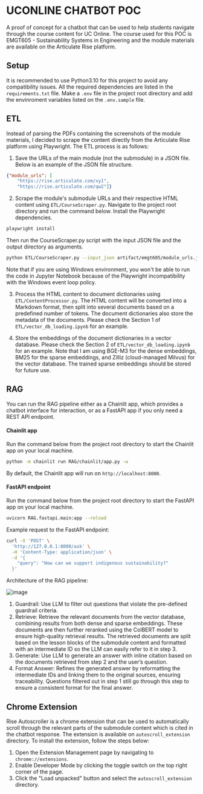 # UCONLINE CHATBOT POC
A proof of concept for a chatbot that can be used to help students navigate through the course content for UC Online. The course used for this POC is EMGT605 - Sustainability Systems in Engineering and the module materials are available on the Articulate Rise platform. 

## Setup
It is recommended to use Python3.10 for this project to avoid any compatibility issues. All the required dependencies are listed in the `requirements.txt` file. Make a `.env` file in the project root directory and add the envinroment variables listed on the `.env.sample` file. 

## ETL
Instead of parsing the PDFs containing the screenshots of the module materials, I decided to scrape the content directly from the Articulate Rise platform using Playwright. The ETL process is as follows:
1. Save the URLs of the main module (not the submodule) in a JSON file. Below is an example of the JSON file structure.
```json
{"module_urls": [
    "https://rise.articulate.com/xy1", 
    "https://rise.articulate.com/qw2"]}
```

2. Scrape the module's submodule URLs and their respective HTML content using `ETL/CourseScraper.py`. Navigate to the project root directory and run the command below.
Install the Playwright dependencies.
```bash
playwright install
```
Then run the CourseScraper.py script with the input JSON file and the output directory as arguments.
```bash
python ETL/CourseScraper.py --input_json artifact/emgt605/module_urls.json --output_dir artifact/emgt605/module_content
```
Note that if you are using Windows environment, you won't be able to run the code in Jupyter Notebook because of the Playwright incompatibility with the Windows event loop policy.

3. Process the HTML content to document dictionaries using `ETL/ContentProcessor.py`. The HTML content will be converted into a Markdown format, then split into several documents based on a predefined number of tokens. The document dictionaries also store the metadata of the documents. Please check the Section 1 of `ETL/vector_db_loading.ipynb` for an example.

4. Store the embeddings of the document dictionaries in a vector database. Please check the Section 2 of `ETL/vector_db_loading.ipynb` for an example. Note that I am using BGE-M3 for the dense embeddings, BM25 for the sparse embeddings, and Zilliz (cloud-managed Milvus) for the vector database. The trained sparse embeddings should be stored for future use.

## RAG 
You can run the RAG pipeline either as a Chainlit app, which provides a chatbot interface for interaction, or as a FastAPI app if you only need a REST API endpoint. 

#### Chainlit app
Run the command below from the project root directory to start the Chainlit app on your local machine.
```bash
python -m chainlit run RAG/chainlit/app.py -w
```

By default, the Chainlit app will run on `http://localhost:8000`.

#### FastAPI endpoint
Run the command below from the project root directory to start the FastAPI app on your local machine.
```bash
uvicorn RAG.fastapi.main:app --reload
```

Example request to the FastAPI endpoint:
```bash
curl -X 'POST' \
  'http://127.0.0.1:8000/ask' \
  -H 'Content-Type: application/json' \
  -d '{
    "query": "How can we support indigenous sustainability?"
  }'
```

Architecture of the RAG pipeline:  

![image](https://github.com/user-attachments/assets/b8d5e64e-f4e2-497e-9640-29f8b2584375)

1. Guardrail: Use LLM to filter out questions that violate the pre-defined guardrail criteria.
2. Retrieve: Retrieve the relevant documents from the vector database, combining results from both dense and sparse embeddings. These documents are then further reranked using the ColBERT model to ensure high-quality retrieval results. The retrieved documents are split based on the lesson blocks of the submodule content and formatted with an intermediate ID so the LLM can easily refer to it in step 3.
3. Generate: Use LLM to generate an answer with inline citation based on the documents retrieved from step 2 and the user’s question.
4. Format Answer: Refines the generated answer by reformatting the intermediate IDs and linking them to the original sources, ensuring traceability. Questions filtered out in step 1 still go through this step to ensure a consistent format for the final answer.

## Chrome Extension
Rise Autoscroller is a chrome extension that can be used to automatically scroll through the relevant parts of the submodule content which is cited in the chatbot response. The extension is available on `autoscroll_extension` directory. To install the extension, follow the steps below:
1. Open the Extension Management page by navigating to `chrome://extensions`.
2. Enable Developer Mode by clicking the toggle switch on the top right corner of the page.
3. Click the "Load unpacked" button and select the `autoscroll_extension` directory.
